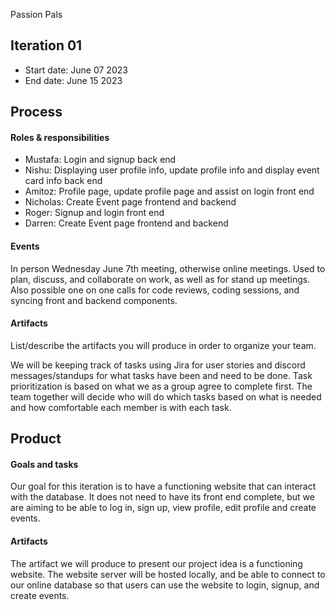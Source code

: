 ﻿Passion Pals


## Iteration 01


 * Start date: June 07 2023
 * End date: June 15 2023


## Process


#### Roles & responsibilities


* Mustafa: Login and signup back end
* Nishu: Displaying user profile info, update profile info and display event card info back end
* Amitoz: Profile page, update profile page and assist on login front end
* Nicholas: Create Event page frontend and backend
* Roger: Signup and login front end
* Darren: Create Event page frontend and backend


#### Events


In person Wednesday June 7th meeting, otherwise online meetings. Used to plan, discuss, and collaborate on work, as well as for stand up meetings.
Also possible one on one calls for code reviews, coding sessions, and syncing front and backend components.


#### Artifacts


List/describe the artifacts you will produce in order to organize your team.       


We will be keeping track of tasks using Jira for user stories and discord messages/standups for what tasks have been and need to be done. Task prioritization is based on what we as a group agree to complete first. The team together will decide who will do which tasks based on what is needed and how comfortable each member is with each task.


## Product


#### Goals and tasks


Our goal for this iteration is to have a functioning website that can interact with the database. It does not need to have its front end complete, but we are aiming to be able to log in, sign up, view profile, edit profile and create events.


#### Artifacts


The artifact we will produce to present our project idea is a functioning website. The website server will be hosted locally, and be able to connect to our online database so that users can use the website to login, signup, and create events.
